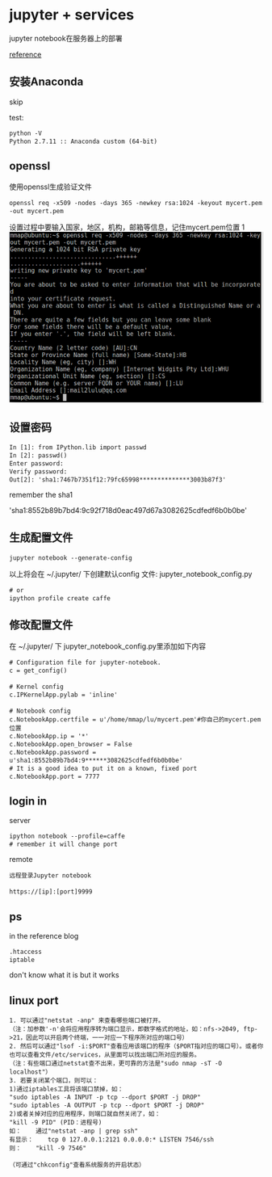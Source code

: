 # jupyter + services

jupyter notebook在服务器上的部署

[reference](http://blog.csdn.net/sa14023053/article/details/51725580)

## 安装Anaconda

skip

test:
```
python -V
Python 2.7.11 :: Anaconda custom (64-bit)
```

## openssl
使用openssl生成验证文件
```
openssl req -x509 -nodes -days 365 -newkey rsa:1024 -keyout mycert.pem -out mycert.pem
```
设置过程中要输入国家，地区，机构，邮箱等信息，记住mycert.pem位置
    1
![openssl](images/jupyter1.png)

## 设置密码
```
In [1]: from IPython.lib import passwd
In [2]: passwd()
Enter password: 
Verify password: 
Out[2]: 'sha1:7467b7351f12:79fc65998**************3003b87f3'
```
remember the sha1


'sha1:8552b89b7bd4:9c92f718d0eac497d67a3082625cdfedf6b0b0be'
## 生成配置文件

```
jupyter notebook --generate-config

```
以上将会在 ~/.jupyter/ 下创建默认config 文件: jupyter_notebook_config.py


```
# or 
ipython profile create caffe
```

## 修改配置文件
在 ~/.jupyter/ 下 jupyter_notebook_config.py里添加如下内容
```
# Configuration file for jupyter-notebook.
c = get_config()

# Kernel config
c.IPKernelApp.pylab = 'inline'

# Notebook config
c.NotebookApp.certfile = u'/home/mmap/lu/mycert.pem'#你自己的mycert.pem位置
c.NotebookApp.ip = '*'
c.NotebookApp.open_browser = False
c.NotebookApp.password = u'sha1:8552b89b7bd4:9******3082625cdfedf6b0b0be'
# It is a good idea to put it on a known, fixed port
c.NotebookApp.port = 7777
```

## login in
server
```
ipython notebook --profile=caffe
# remember it will change port 
```

remote
```
远程登录Jupyter notebook

https://[ip]:[port]9999

```


## ps
in the reference blog
```
.htaccess
iptable
```
don't know what it is but it works 

## linux port
```
1. 可以通过"netstat -anp" 来查看哪些端口被打开。
（注：加参数'-n'会将应用程序转为端口显示，即数字格式的地址，如：nfs->2049, ftp->21，因此可以开启两个终端，一一对应一下程序所对应的端口号）
2. 然后可以通过"lsof -i:$PORT"查看应用该端口的程序（$PORT指对应的端口号）。或者你也可以查看文件/etc/services，从里面可以找出端口所对应的服务。
（注：有些端口通过netstat查不出来，更可靠的方法是"sudo nmap -sT -O localhost"）
3. 若要关闭某个端口，则可以：
1)通过iptables工具将该端口禁掉，如：
"sudo iptables -A INPUT -p tcp --dport $PORT -j DROP"
"sudo iptables -A OUTPUT -p tcp --dport $PORT -j DROP"   
2)或者关掉对应的应用程序，则端口就自然关闭了，如：
"kill -9 PID" (PID：进程号)
如：    通过"netstat -anp | grep ssh"
有显示：    tcp 0 127.0.0.1:2121 0.0.0.0:* LISTEN 7546/ssh
则：    "kill -9 7546"

（可通过"chkconfig"查看系统服务的开启状态）

```